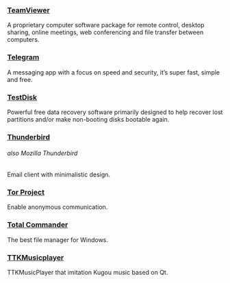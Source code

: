 ### [TeamViewer](http://www.teamviewer.com/)

A proprietary computer software package for remote control, desktop sharing, online meetings, web conferencing and file transfer between computers.

### [Telegram](https://desktop.telegram.org/)

A messaging app with a focus on speed and security, it’s super fast, simple and free.

### [TestDisk](http://www.cgsecurity.org/wiki/TestDisk)

Powerful free data recovery software primarily designed to help recover lost partitions and/or make non-booting disks bootable again.

### [Thunderbird](https://www.mozilla.org/en-US/thunderbird/)

###### also Mozilla Thunderbird

Email client with minimalistic design.

### [Tor Project](https://www.torproject.org/)

Enable anonymous communication.

### [Total Commander](https://www.ghisler.com/)

The best file manager for Windows.

### [TTKMusicplayer](https://github.com/Greedysky/TTKMusicplayer)

TTKMusicPlayer that imitation Kugou music based on Qt.

